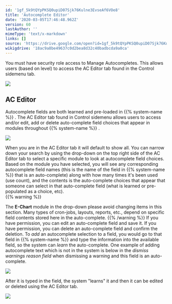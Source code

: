 ```yaml
---
id: '1gf_5k9tQYpPKSQ0upiD07Sjk76Kulne3EvseAf6VOe8'
title: 'Autocomplete Editor'
date: '2020-03-05T17:46:48.962Z'
version: 60
lastAuthor: ''
mimeType: 'text/x-markdown'
links: []
source: 'https://drive.google.com/open?id=1gf_5k9tQYpPKSQ0upiD07Sjk76Kulne3EvseAf6VOe8'
wikigdrive: '18ac9a8be49637c0d2bea8d32c40badbcda9a0ca'
---
```

You must have security role access to Manage Autocompletes. This allows users (based on level) to access the AC Editor tab found in the Control sidemenu tab.

![](../autocomplete-editor.assets/0451eb3bf312f6305419e609b832bf6d.png)


## AC Editor

Autocomplete fields are both learned and pre-loaded in {{% system-name %}} . The AC Editor tab found in Control sidemenu allows users to access and/or edit, add or delete auto-complete field choices that appear in modules throughout {{% system-name %}} .

![](../autocomplete-editor.assets/eddf1bc674d685d461a661f68c30d93b.png)

When you are in the AC Editor tab it will default to show all. You can narrow down your search by using the drop-down on the top right side of the AC Editor tab to select a specific module to look at autocomplete field choices.  
Based on the module you have selected, you will see any corresponding autocomplete field names (this is the name of the field in {{% system-name %}} that is an auto-complete) along with how many times it's been used (use count), and the contents is the auto-complete choices that appear that someone can select in that auto-complete field (what is learned or pre-populated as a choice, etc).  
{{% warning %}}

The **E-Chart** module in the drop-down please avoid changing items in this section. Many types of cron-jobs, layouts, reports, etc., depend on specific field contents stored here in the auto-complete.
{{% /warning %}}
If you have permission, you can edit an auto-complete field and save it.
If you have permission, you can delete an auto-complete field and confirm the deletion.
To *add* an autocomplete selection to a field, you would go to that field in {{% system-name %}} and type the information into the available field, so the system can *learn* the auto-complete. One example of adding autocomplete text which is not in the system is below in the *dismiss warnings* *reason field* when dismissing a warning and this field is an auto-complete.

![](../autocomplete-editor.assets/b02e2e097e9b0ff7e97fd11ca0400f0a.png)

After it is typed in the field, the system "learns" it and then it can be edited or deleted using the AC Editor tab.

![](../autocomplete-editor.assets/722c05a91f99fe779e33639a9a268ba8.png)

